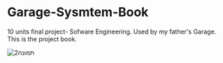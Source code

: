 # Garage-Sysmtem-Book

10 units final project- Sofware Engineering. Used by my father's Garage. This is the project book.

![תמונה2](https://user-images.githubusercontent.com/92210143/156202828-251c7ef4-ad9c-400b-9fea-c6999dc94e79.png)
